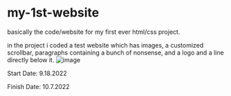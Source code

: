 # my-1st-website
basically the code/website for my first ever html/css project. 

in the project i coded a test website which has images, a customized scrollbar, paragraphs containing a bunch of nonsense, and a logo and a line directly below it.
![image](https://user-images.githubusercontent.com/113801471/194675210-49b61d29-713d-433c-a8a8-e108ed619068.png)

Start Date: 9.18.2022

Finish Date: 10.7.2022
